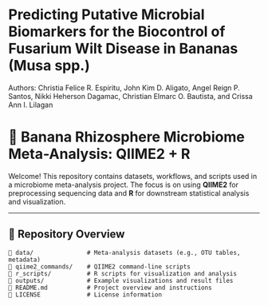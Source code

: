# Predicting Putative Microbial Biomarkers for the Biocontrol of Fusarium Wilt Disease in Bananas (Musa spp.)
Authors: Christia Felice R. Espiritu, John Kim D. Aligato, Angel Reign P. Santos, Nikki Heherson Dagamac, Christian Elmarc O. Bautista, and Crissa Ann I. Lilagan

# 🧬 Banana Rhizosphere Microbiome Meta-Analysis: QIIME2 + R

Welcome! This repository contains datasets, workflows, and scripts used in a microbiome meta-analysis project. The focus is on using **QIIME2** for preprocessing sequencing data and **R** for downstream statistical analysis and visualization.

---

## 📁 Repository Overview

```plaintext
📂 data/               # Meta-analysis datasets (e.g., OTU tables, metadata)
📂 qiime2_commands/    # QIIME2 command-line scripts
📂 r_scripts/          # R scripts for visualization and analysis
📂 outputs/            # Example visualizations and result files
📄 README.md           # Project overview and instructions
📄 LICENSE             # License information